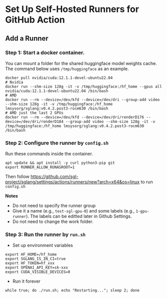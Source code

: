 # Set Up Self-Hosted Runners for GitHub Action

## Add a Runner

### Step 1: Start a docker container.

You can mount a folder for the shared huggingface model weights cache. The command below uses `/tmp/huggingface` as an example.

```
docker pull nvidia/cuda:12.1.1-devel-ubuntu22.04
# Nvidia
docker run --shm-size 128g -it -v /tmp/huggingface:/hf_home --gpus all nvidia/cuda:12.1.1-devel-ubuntu22.04 /bin/bash
# AMD
docker run --rm --device=/dev/kfd --device=/dev/dri --group-add video --shm-size 128g -it -v /tmp/huggingface:/hf_home lmsysorg/sglang:v0.4.2.post3-rocm630 /bin/bash
# AMD just the last 2 GPUs
docker run --rm --device=/dev/kfd --device=/dev/dri/renderD176 --device=/dev/dri/renderD184 --group-add video --shm-size 128g -it -v /tmp/huggingface:/hf_home lmsysorg/sglang:v0.4.2.post3-rocm630 /bin/bash
```

### Step 2: Configure the runner by `config.sh`

Run these commands inside the container.

```
apt update && apt install -y curl python3-pip git
export RUNNER_ALLOW_RUNASROOT=1
```

Then follow https://github.com/sgl-project/sglang/settings/actions/runners/new?arch=x64&os=linux to run `config.sh`

**Notes**
- Do not need to specify the runner group
- Give it a name (e.g., `test-sgl-gpu-0`) and some labels (e.g., `1-gpu-runner`). The labels can be editted later in Github Settings.
- Do not need to change the work folder.

### Step 3: Run the runner by `run.sh`

- Set up environment variables
```
export HF_HOME=/hf_home
export SGLANG_IS_IN_CI=true
export HF_TOKEN=hf_xxx
export OPENAI_API_KEY=sk-xxx
export CUDA_VISIBLE_DEVICES=0
```

- Run it forever
```
while true; do ./run.sh; echo "Restarting..."; sleep 2; done
```
